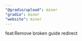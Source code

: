 ```yaml
---
"@gradio/upload": minor
"gradio": minor
"website": minor
---
```


feat:Remove broken guide redirect
